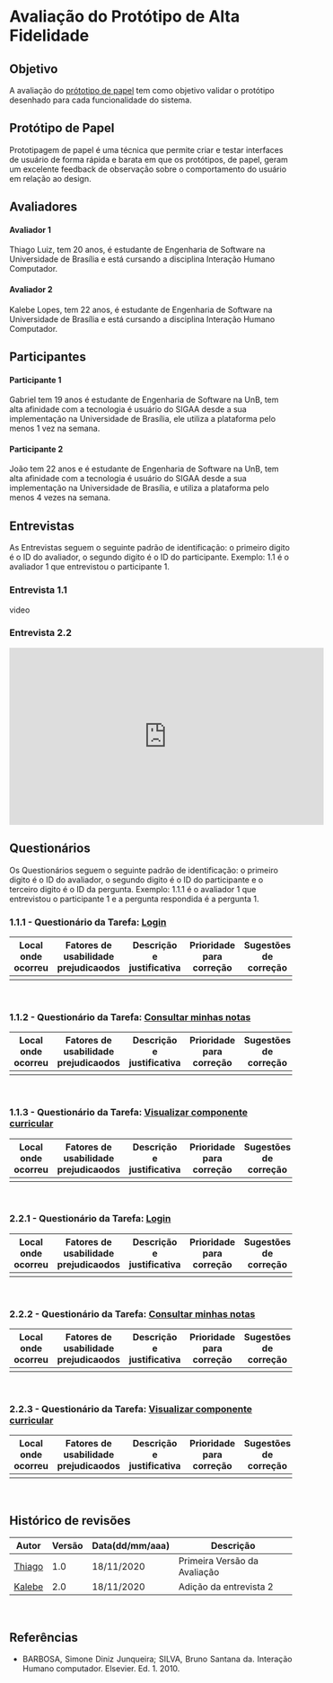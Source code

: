 # Avaliação do Protótipo de Alta Fidelidade

## Objetivo

A avaliação do [prótotipo de papel](https://interacao-humano-computador.github.io/2020.1-SIGAA/prot%C3%B3tipos/prototipo_de_papel/) tem como objetivo validar o protótipo desenhado para cada funcionalidade do sistema.  

## Protótipo de Papel

Prototipagem de papel é uma técnica que permite criar e testar interfaces de usuário de forma rápida e barata em que os protótipos, de papel, geram um excelente feedback de observação sobre o comportamento do usuário em relação ao design.

## Avaliadores

#### Avaliador 1 
Thiago Luiz, tem 20 anos, é estudante de Engenharia de Software na Universidade de Brasília e está cursando a disciplina Interação Humano Computador.

#### Avaliador 2 
Kalebe Lopes, tem 22 anos, é estudante de Engenharia de Software na Universidade de Brasília e está cursando a disciplina Interação Humano Computador.


## Participantes

#### Participante 1
Gabriel tem 19 anos é estudante de Engenharia de Software na UnB, tem alta afinidade com a tecnologia é usuário do SIGAA desde a sua implementação na Universidade de Brasília, ele utiliza a plataforma pelo menos 1 vez na semana.  

#### Participante 2
João tem 22 anos e é estudante de Engenharia de Software na UnB, tem alta afinidade com a tecnologia é usuário do SIGAA desde a sua implementação na Universidade de Brasília, e utiliza a plataforma pelo menos 4 vezes na semana.  


## Entrevistas
As Entrevistas seguem o seguinte padrão de identificação: o primeiro digito é o ID do avaliador, o segundo digito é o ID do participante. Exemplo: 1.1 é o avaliador 1 que entrevistou o participante 1.
<br>

### Entrevista 1.1
video
<br>

### Entrevista 2.2
<iframe width="560" height="315" src="https://www.youtube.com/watch?v=HLLzg4PVpIM&feature=youtu.be" frameborder="0" allow="accelerometer; autoplay; clipboard-write; encrypted-media; gyroscope; picture-in-picture" allowfullscreen></iframe>
<br>

## Questionários
Os Questionários seguem o seguinte padrão de identificação: o primeiro digito é o ID do avaliador, o segundo digito é o ID do participante e o terceiro digito é o ID da pergunta. Exemplo: 1.1.1 é o avaliador 1 que entrevistou o participante 1 e a pergunta respondida é a pergunta 1.
<br> 
 
### 1.1.1 - Questionário da Tarefa: [Login](https://interacao-humano-computador.github.io/2020.1-SIGAA/prot%C3%B3tipos/prototipo_de_papel/#tela-de-login)

| Local onde ocorreu | Fatores de usabilidade prejudicaodos | Descrição e justificativa | Prioridade para correção | Sugestões de correção |  
| ------------ | ------------------ | ---------------------- | ----- | ----------------- |
| | | | | |
<br>

### 1.1.2 - Questionário da Tarefa: [Consultar minhas notas](https://interacao-humano-computador.github.io/2020.1-SIGAA/prot%C3%B3tipos/prototipo_de_papel/#tela-consultar-minhas-notas)

| Local onde ocorreu | Fatores de usabilidade prejudicaodos | Descrição e justificativa | Prioridade para correção | Sugestões de correção |  
| ------------ | ------------------ | ---------------------- | ----- | ----------------- |
| | | | | |
<br>

### 1.1.3 - Questionário da Tarefa: [Visualizar componente curricular](https://interacao-humano-computador.github.io/2020.1-SIGAA/prot%C3%B3tipos/prototipo_de_papel/#formulario-de-pesquisa-de-componente-curricular)

| Local onde ocorreu | Fatores de usabilidade prejudicaodos | Descrição e justificativa | Prioridade para correção | Sugestões de correção |  
| ------------ | ------------------ | ---------------------- | ----- | ----------------- |
| | | | | |
<br>

### 2.2.1 - Questionário da Tarefa: [Login](https://interacao-humano-computador.github.io/2020.1-SIGAA/prot%C3%B3tipos/prototipo_de_papel/#tela-de-login)

| Local onde ocorreu | Fatores de usabilidade prejudicaodos | Descrição e justificativa | Prioridade para correção | Sugestões de correção |  
| ------------ | ------------------ | ---------------------- | ----- | ----------------- |
| | | | | |
<br>

### 2.2.2 - Questionário da Tarefa: [Consultar minhas notas](https://interacao-humano-computador.github.io/2020.1-SIGAA/prot%C3%B3tipos/prototipo_de_papel/#tela-consultar-minhas-notas)

| Local onde ocorreu | Fatores de usabilidade prejudicaodos | Descrição e justificativa | Prioridade para correção | Sugestões de correção |  
| ------------ | ------------------ | ---------------------- | ----- | ----------------- |
| | | | | |
<br>

### 2.2.3 - Questionário da Tarefa: [Visualizar componente curricular](https://interacao-humano-computador.github.io/2020.1-SIGAA/prot%C3%B3tipos/prototipo_de_papel/#formulario-de-pesquisa-de-componente-curricular)

| Local onde ocorreu | Fatores de usabilidade prejudicaodos | Descrição e justificativa | Prioridade para correção | Sugestões de correção |  
| ------------ | ------------------ | ---------------------- | ----- | ----------------- |
| | | | | |
<br>

## Histórico de revisões 
  
Autor | Versão | Data(dd/mm/aaa) | Descrição  
---- | ----------- | ------ | --------- 
[Thiago](https://github.com/thiagomesUNB) | 1.0 | 18/11/2020 | Primeira Versão da Avaliação 
[Kalebe](https://github.com/KalebeLopes)  | 2.0 | 18/11/2020 | Adição da entrevista 2 
<br>
 

## Referências 

  
* <p align="justify"> BARBOSA, Simone Diniz Junqueira; SILVA, Bruno Santana da. Interação Humano computador. Elsevier. Ed. 1. 2010. 
